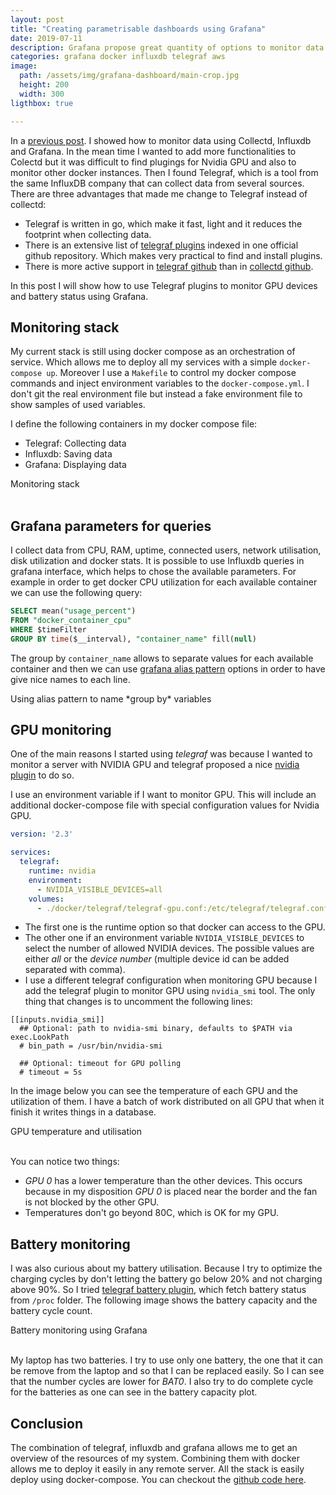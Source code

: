 ```yaml
---
layout: post
title: "Creating parametrisable dashboards using Grafana"
date: 2019-07-11
description: Grafana propose great quantity of options to monitor data. This posts shows how to build plots using parameters form queries.
categories: grafana docker influxdb telegraf aws
image:
  path: /assets/img/grafana-dashboard/main-crop.jpg
  height: 200
  width: 300
ligthbox: true

---
```


In a [previous post](/blog/music-voice-cotrol).  I showed how to monitor data using Collectd, Influxdb and Grafana. 
In the mean time I wanted to add more functionalities to Colectd but it was difficult
to find plugings for Nvidia GPU and also to monitor other docker instances.
Then I found Telegraf, which is a tool from the same InfluxDB company that can collect data from several sources.
There are three advantages that made me change to Telegraf instead of collectd:
* Telegraf is written in go, which make it fast, light and it reduces the footprint when collecting data.
* There is an extensive list of [telegraf plugins](https://github.com/influxdata/telegraf/tree/master/plugins/inputs) indexed in one official github repository. Which makes very practical to find and install plugins.
* There is more active support in [telegraf github](https://github.com/influxdata/telegraf) than in [collectd github](https://github.com/collectd/collectd).

In this post I will show how to use Telegraf plugins to monitor GPU devices and battery status using Grafana.

## Monitoring stack

My current stack is still using docker compose as an orchestration of service.
Which allows me to deploy all my services with a simple `docker-compose up`. 
Moreover I use a `Makefile` to control my docker compose commands and inject
environment variables to the `docker-compose.yml`.
I don't git the real environment file but instead a fake environment file to
show samples of used variables.

I define the following containers in my docker compose file:
* Telegraf: Collecting data
* Influxdb: Saving data
* Grafana: Displaying data

<amp-image-lightbox id="lightbox1"
  layout="nodisplay"></amp-image-lightbox>
<amp-img on="tap:lightbox1"
  role="button"
  tabindex="0"
  aria-describedby="imageDescription1"
  alt="Monitoring stack telegraf, influxdb and grafana"
  title="Monitoring stack telegraf, influxdb and grafana"
  src="/assets/img/grafana-dashboard/main.jpg"
  layout="intrinsic"
  width="1106"
  height="729"></amp-img>
<div id="imageDescription1">
  Monitoring stack
</div>
<br>


## Grafana parameters for queries

I collect data from CPU, RAM, uptime, connected users, network utilisation, disk utilization and docker stats.
It is possible to use Influxdb queries in grafana interface, which helps to chose the available parameters. 
For example in order to get docker CPU utilization for each available container we can use the following query:

```sql
SELECT mean("usage_percent") 
FROM "docker_container_cpu" 
WHERE $timeFilter
GROUP BY time($__interval), "container_name" fill(null)
```

The group by `container_name` allows to separate values for each available container and then we can use [grafana alias pattern](https://grafana.com/docs/features/datasources/influxdb/#alias-patterns) options in order to have give nice names to each line.

<amp-image-lightbox id="lightbox2"
  layout="nodisplay"></amp-image-lightbox>
<amp-img on="tap:lightbox2"
  role="button"
  tabindex="0"
  aria-describedby="imageDescription2"
  alt="using alias pattern in grafana"
  title="Using alias pattern in grafana"
  src="/assets/img/grafana-dashboard/pattern_alias.jpg"
  layout="intrinsic"
  width="1320"
  height="567"></amp-img>
<div id="imageDescription2">
  Using alias pattern to name *group by* variables
</div>


## GPU monitoring

One of the main reasons I started using *telegraf* was because I wanted to monitor a server with NVIDIA GPU and telegraf proposed a nice 
[nvidia plugin](https://github.com/influxdata/telegraf/tree/master/plugins/inputs/nvidia_smi)
to do so.

I use an environment variable if I want to monitor GPU. This will include an
additional docker-compose file with special configuration values for Nvidia
GPU.

```yml
version: '2.3'

services:
  telegraf:
    runtime: nvidia
    environment:
      - NVIDIA_VISIBLE_DEVICES=all
    volumes:
      - ./docker/telegraf/telegraf-gpu.conf:/etc/telegraf/telegraf.conf
```

* The first one is the runtime option so that docker can access to the GPU. 
* The other one if an environment variable `NVIDIA_VISIBLE_DEVICES` to select the number of allowed NVIDIA devices. The possible values are either *all* or the *device number* (multiple device id can be added separated with comma).
* I use a different telegraf configuration when monitoring GPU because I add the telegraf plugin to monitor GPU using `nvidia_smi` tool. The only thing that changes is to uncomment the following lines:

```config
[[inputs.nvidia_smi]]
  ## Optional: path to nvidia-smi binary, defaults to $PATH via exec.LookPath
  # bin_path = /usr/bin/nvidia-smi
  
  ## Optional: timeout for GPU polling
  # timeout = 5s
```

In the image below you can see the temperature of each GPU and the utilization of them. I have a batch of work distributed on all GPU that when it finish it writes things in a database. 

<amp-image-lightbox id="lightbox3"
  layout="nodisplay"></amp-image-lightbox>
<amp-img on="tap:lightbox3"
  role="button"
  tabindex="0"
  aria-describedby="imageDescription3"
  alt="NVIDIA GPU temperature and utilisation in grafana"
  title="GPU temperature and utilisation"
  src="/assets/img/grafana-dashboard/nvidia.jpg"
  layout="intrinsic"
  width="1270"
  height="367"></amp-img>
<div id="imageDescription3">
  GPU temperature and utilisation
</div>
<br>

You can notice two things:
* *GPU 0* has a lower temperature than the other devices. This occurs because in my disposition *GPU 0* is placed near the border and the fan is not blocked by the other GPU.
* Temperatures don't go beyond 80C, which is OK for my GPU.

## Battery monitoring

I was also curious about my battery utilisation. Because I try to optimize the
charging cycles by don't letting the battery go below 20% and not charging
above 90%.
So I tried [telegraf battery plugin](https://dev.sigpipe.me/dashie/telegraf-plugins),
which fetch battery status from `/proc` folder.
The following image shows the battery capacity and the battery cycle count.

<amp-image-lightbox id="lightbox4"
  layout="nodisplay"></amp-image-lightbox>
<amp-img on="tap:lightbox4"
  role="button"
  tabindex="0"
  aria-describedby="imageDescription4"
  alt="Battery monitoring using grafana"
  title="Battery monitoring using grafana"
  src="/assets/img/grafana-dashboard/battery.jpg"
  layout="intrinsic"
  width="1283"
  height="316"></amp-img>
<div id="imageDescription4">
  Battery monitoring using Grafana
</div>
<br>

My laptop has two batteries. I try to use only one battery, the one that it can be remove from the laptop and so that I can be replaced easily. So I can see that the number cycles are lower for *BAT0*.
I also try to do complete cycle for the batteries as one can see in the battery capacity plot.


## Conclusion

The combination of telegraf, influxdb and grafana allows me to get an overview of the resources of my system. Combining them with docker allows me to deploy it easily in any remote server.
All the stack is easily deploy using docker-compose. You can checkout the [github code here](https://github.com/cristianpb/telegraf-influxdb-grafana-docker).
